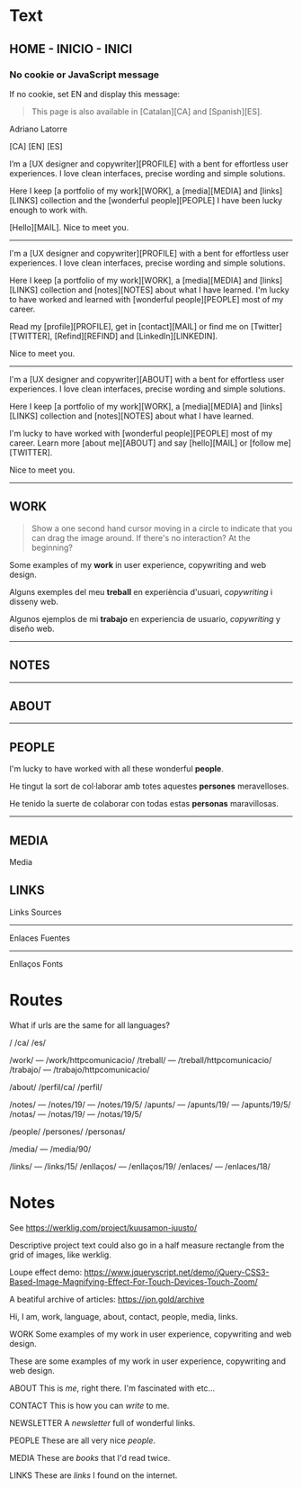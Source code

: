 
# Text


## HOME - INICIO - INICI


### No cookie or JavaScript message

If no cookie, set EN and display this message:

> This page is also available in [Catalan][CA] and [Spanish][ES].

Adriano Latorre

[CA] [EN] [ES]

I’m a [UX designer and copywriter][PROFILE] with a bent for effortless user experiences. I love clean interfaces, precise wording and simple solutions.

Here I keep [a portfolio of my work][WORK], a [media][MEDIA] and [links][LINKS] collection and the [wonderful people][PEOPLE] I have been lucky enough to work with.

[Hello][MAIL]. Nice to meet you.

---

I'm a [UX designer and copywriter][PROFILE] with a bent for effortless user experiences. I love clean interfaces, precise wording and simple solutions.

Here I keep [a portfolio of my work][WORK], a [media][MEDIA] and [links][LINKS] collection and [notes][NOTES] about what I have learned. I'm lucky to have worked and learned with [wonderful people][PEOPLE] most of my career.

Read my [profile][PROFILE], get in [contact][MAIL] or find me on [Twitter][TWITTER], [Refind][REFIND] and [LinkedIn][LINKEDIN].

Nice to meet you.


---

I'm a [UX designer and copywriter][ABOUT] with a bent for effortless user experiences. I love clean interfaces, precise wording and simple solutions.

Here I keep [a portfolio of my work][WORK], a [media][MEDIA] and [links][LINKS] collection and [notes][NOTES] about what I have learned.

I'm lucky to have worked with [wonderful people][PEOPLE] most of my career. Learn more [about me][ABOUT] and say [hello][MAIL] or [follow me][TWITTER].

Nice to meet you.


---


## WORK

> Show a one second hand cursor moving in a circle to indicate that you can drag the image around. If there's no interaction? At the beginning?

Some examples of my **work** in user experience, copywriting and web design.

Alguns exemples del meu **treball** en experiència d'usuari, _copywriting_ i disseny web.

Algunos ejemplos de mi **trabajo** en experiencia de usuario, _copywriting_ y diseño web.


---

## NOTES

---

## ABOUT

---

## PEOPLE

I'm lucky to have worked with all these wonderful **people**.

He tingut la sort de col·laborar amb totes aquestes **persones** meravelloses.

He tenido la suerte de colaborar con todas estas **personas** maravillosas.

---

## MEDIA

Media

## LINKS

Links
Sources

---

Enlaces
Fuentes

---

Enllaços
Fonts


# Routes

What if urls are the same for all languages?

/
/ca/
/es/

/work/ — /work/httpcomunicacio/
/treball/ — /treball/httpcomunicacio/
/trabajo/ — /trabajo/httpcomunicacio/

/about/
/perfil/ca/
/perfil/

/notes/ — /notes/19/ — /notes/19/5/
/apunts/  — /apunts/19/ — /apunts/19/5/
/notas/ — /notas/19/ — /notas/19/5/

/people/
/persones/
/personas/

/media/ — /media/90/

/links/ — /links/15/
/enllaços/ — /enllaços/19/
/enlaces/ — /enlaces/18/


# Notes


See https://werklig.com/project/kuusamon-juusto/

Descriptive project text could also go in a half measure rectangle from the grid of images, like werklig.

Loupe effect demo: https://www.jqueryscript.net/demo/jQuery-CSS3-Based-Image-Magnifying-Effect-For-Touch-Devices-Touch-Zoom/

A beatiful archive of articles: https://jon.gold/archive



Hi, I am, work, language, about, contact, people, media, links.


WORK
Some examples of my work in user experience, copywriting and web design.

These are some examples of my work in user experience, copywriting and web design.


ABOUT
This is _me_, right there. I'm fascinated with etc…

CONTACT
This is how you can _write_ to me.

NEWSLETTER
A _newsletter_ full of wonderful links.

PEOPLE
These are all very nice _people_.

MEDIA
These are _books_ that I'd read twice.

LINKS
These are _links_ I found on the internet.
